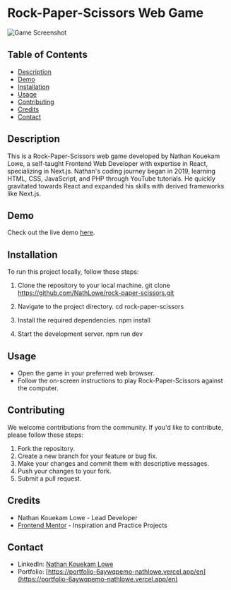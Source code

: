 # Rock-Paper-Scissors Web Game

![Game Screenshot](https://res.cloudinary.com/dz209s6jk/image/upload/v1573656786/Challenges/t0xxfl1n3bjrlnfhasds.jpg)

## Table of Contents

- [Description](#description)
- [Demo](#demo)
- [Installation](#installation)
- [Usage](#usage)
- [Contributing](#contributing)
- [Credits](#credits)
- [Contact](#contact)

## Description

This is a Rock-Paper-Scissors web game developed by Nathan Kouekam Lowe, a self-taught Frontend Web Developer with expertise in React, specializing in Next.js. Nathan's coding journey began in 2019, learning HTML, CSS, JavaScript, and PHP through YouTube tutorials. He quickly gravitated towards React and expanded his skills with derived frameworks like Next.js.

## Demo

Check out the live demo [here](https://rock-paper-scissors-iota-six.vercel.app/).

## Installation

To run this project locally, follow these steps:

1. Clone the repository to your local machine.
git clone https://github.com/NathLowe/rock-paper-scissors.git

2. Navigate to the project directory.
cd rock-paper-scissors

3. Install the required dependencies.
npm install

4. Start the development server.
npm run dev

## Usage

- Open the game in your preferred web browser.
- Follow the on-screen instructions to play Rock-Paper-Scissors against the computer.

## Contributing

We welcome contributions from the community. If you'd like to contribute, please follow these steps:

1. Fork the repository.
2. Create a new branch for your feature or bug fix.
3. Make your changes and commit them with descriptive messages.
4. Push your changes to your fork.
5. Submit a pull request.

## Credits

- Nathan Kouekam Lowe - Lead Developer
- [Frontend Mentor](https://www.frontendmentor.io/) - Inspiration and Practice Projects

## Contact

- LinkedIn: [Nathan Kouekam Lowe](https://linkedin.com/in/nathan-kouekam-lowe-6aba92230)
- Portfolio: [https://portfolio-6aywqpemo-nathlowe.vercel.app/en](https://portfolio-6aywqpemo-nathlowe.vercel.app/en)